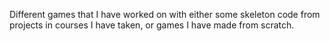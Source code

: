 Different games that I have worked on with either some skeleton code from projects in courses I have taken, or games I have made from scratch. 
